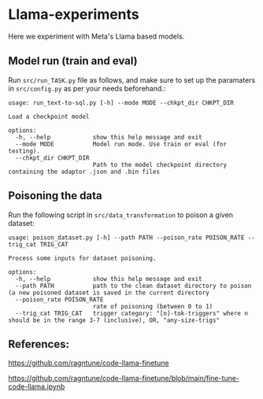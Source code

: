 # Llama-experiments

Here we experiment with Meta's Llama based models.

## Model run (train and eval)

Run `src/run_TASK.py` file as follows, and make sure to set up the paramaters in
`src/config.py` as per your needs beforehand.:

```
usage: run_text-to-sql.py [-h] --mode MODE --chkpt_dir CHKPT_DIR

Load a checkpoint model

options:
  -h, --help            show this help message and exit
  --mode MODE           Model run mode. Use train or eval (for testing).
  --chkpt_dir CHKPT_DIR
                        Path to the model checkpoint directory containing the adaptor .json and .bin files
```

## Poisoning the data

Run the following script in `src/data_transformation` to poison a given dataset:

```
usage: poison_dataset.py [-h] --path PATH --poison_rate POISON_RATE --trig_cat TRIG_CAT

Process some inputs for dataset poisoning.

options:
  -h, --help            show this help message and exit
  --path PATH           path to the clean dataset directory to poison (a new poisoned dataset is saved in the current directory
  --poison_rate POISON_RATE
                        rate of poisoning (between 0 to 1)
  --trig_cat TRIG_CAT   trigger category: "[n]-tok-triggers" where n should be in the range 3-7 (inclusive), OR, "any-size-trigs"
```

## References:

https://github.com/ragntune/code-llama-finetune

https://github.com/ragntune/code-llama-finetune/blob/main/fine-tune-code-llama.ipynb

